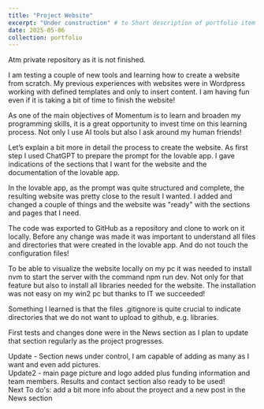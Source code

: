 ```yaml
---
title: "Project Website"
excerpt: "Under construction" # to Short description of portfolio item number 1<br/><img src='/images/500x300.png'>"
date: 2025-05-06
collection: portfolio
---
```


Atm private repository as it is not finished.

I am testing a couple of new tools and learning how to create a website from scratch. My previous experiences with websites were in Wordpress working with defined templates and only to insert content. I am having fun even if it is taking a bit of time to finish the website! 

As one of the main objectives of Momentum is to learn and broaden my programming skills, it is a great opportunity to invest time on this learning process.  Not only I use AI tools but also I ask around my human friends! 

Let’s explain a bit more in detail the process to create the website. As first step I used ChatGPT to prepare the prompt for the lovable app. I gave indications of the sections that I want for the website and the documentation of the lovable app.  

In the lovable app, as the prompt was quite structured and complete, the resulting website was pretty close to the result I wanted. I added and changed a couple of things and the website was "ready" with the sections and pages that I need.  

The code was exported to GitHub as a repository and clone to work on it locally. Before any change was made it was important to understand all files and directories that were created 
in the lovable app. And do not touch the configuration files!  

To be able to visualize the website locally on my pc it was needed to install nvm to start the server with the command npm run dev. Not only for that feature but also to install all libraries needed for the website. The installation was not easy on my win2 pc but thanks to IT we succeeded!  

Something I learned is that the files .gitignore is quite crucial to indicate directories that we do not want to upload to github, e.g. libraries.  

First tests and changes done were in the News section as I plan to update that section regularly as the project progresses.  

Update - Section news under control, I am capable of adding as many as I want and even add pictures.  
Update2 - main page picture and logo added plus funding information and team members. Results and contact section also ready to be used!  
Next To do's: add a bit more info about the proyect and a new post in the News section 

